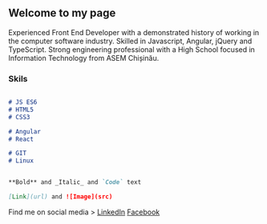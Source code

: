 ## Welcome to my page

Experienced Front End Developer with a demonstrated history of working in the computer software industry. Skilled in Javascript, Angular, jQuery and TypeScript. Strong engineering professional with a High School focused in Information Technology from ASEM Chișinău. 

### Skils


```markdown

# JS ES6
# HTML5
# CSS3

# Angular
# React

# GIT
# Linux


**Bold** and _Italic_ and `Code` text

[Link](url) and ![Image](src)
```

Find me on social media > 
[LinkedIn](https://www.linkedin.com/in/johnnytmd/)
[Facebook](https://www.facebook.com/JohnnyTMD)

